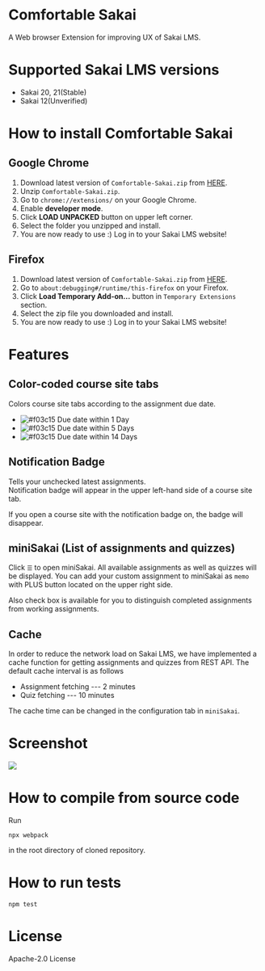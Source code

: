 # Comfortable Sakai
A Web browser Extension for improving UX of Sakai LMS.

# Supported Sakai LMS versions
- Sakai 20, 21(Stable)
- Sakai 12(Unverified)

# How to install Comfortable Sakai
## Google Chrome
1. Download latest version of `Comfortable-Sakai.zip` from [HERE](https://github.com/kyoto-u/comfortable-sakai/releases/tag/v1.1.0).
2. Unzip `Comfortable-Sakai.zip`.
3. Go to `chrome://extensions/` on your Google Chrome.
4. Enable **developer mode**.
5. Click **LOAD UNPACKED** button on upper left corner.
6. Select the folder you unzipped and install.
7. You are now ready to use :) Log in to your Sakai LMS website!

## Firefox
1. Download latest version of `Comfortable-Sakai.zip` from [HERE](https://github.com/kyoto-u/comfortable-sakai/releases/tag/v1.1.0).
3. Go to `about:debugging#/runtime/this-firefox` on your Firefox.
5. Click **Load Temporary Add-on...** button in `Temporary Extensions` section.
6. Select the zip file you downloaded and install.
7. You are now ready to use :) Log in to your Sakai LMS website!

# Features
## Color-coded course site tabs
Colors course site tabs according to the assignment due date.
- ![#f03c15](https://via.placeholder.com/15/e85555/000000?text=+)
  Due date within 1 Day
- ![#f03c15](https://via.placeholder.com/15/d7aa57/000000?text=+)
  Due date within 5 Days
- ![#f03c15](https://via.placeholder.com/15/62b665/000000?text=+)
  Due date within 14 Days

## Notification Badge
Tells your unchecked latest assignments.  
Notification badge will appear in the upper left-hand side of a course site tab.

If you open a course site with the notification badge on, the badge will disappear.

## miniSakai (List of assignments and quizzes)
Click `☰` to open miniSakai.
All available assignments as well as quizzes will be displayed.
You can add your custom assignment to miniSakai as `memo` with PLUS button located on the upper right side.

Also check box is available for you to distinguish completed assignments from working assignments.

## Cache
In order to reduce the network load on Sakai LMS, we have implemented a cache function for getting assignments and quizzes from REST API.
The default cache interval is as follows
- Assignment fetching --- 2 minutes
- Quiz fetching --- 10 minutes

The cache time can be changed in the configuration tab in `miniSakai`.

# Screenshot
![](https://user-images.githubusercontent.com/41512077/140854635-974aee4b-fea3-4051-8956-ac696d1648ec.png)


# How to compile from source code
Run
```
npx webpack
```
in the root directory of cloned repository.

# How to run tests
```
npm test
```

# License
Apache-2.0 License
